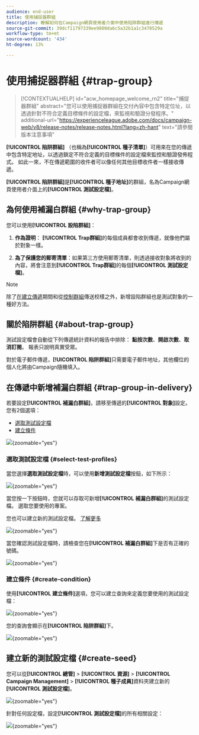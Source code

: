 ```yaml
---
audience: end-user
title: 使用捕捉器群組
description: 瞭解如何在Campaign網頁使用者介面中使用陷阱群組進行傳遞
source-git-commit: 39dcf11797339ee9800da6c5a32b1a1c3470529a
workflow-type: tm+mt
source-wordcount: '434'
ht-degree: 13%

---
```


# 使用捕捉器群組 {#trap-group}

>[!CONTEXTUALHELP]
>id="acw_homepage_welcome_rn2"
>title="捕捉器群組"
>abstract="您可以使用捕捉器群組在交付內容中包含特定位址，以透過針對不符合定義目標條件的設定檔，來監視和驗證分發程序。"
>additional-url="https://experienceleague.adobe.com/docs/campaign-web/v8/release-notes/release-notes.html?lang=zh-hant" text="請參閱版本注意事項"

**[!UICONTROL 陷阱群組]** （也稱為&#x200B;**[!UICONTROL 種子清單]**）可用來在您的傳遞中包含特定地址，以透過鎖定不符合定義的目標條件的設定檔來監控和驗證發佈程式。 如此一來，不在傳遞範圍的收件者可以像任何其他目標收件者一樣接收傳遞。

**[!UICONTROL 陷阱群組]**&#x200B;是&#x200B;**[!UICONTROL 種子地址]**&#x200B;的群組，名為Campaign網頁使用者介面上的&#x200B;**[!UICONTROL 測試設定檔]**。

## 為何使用補漏白群組 {#why-trap-group}

您可以使用&#x200B;**[!UICONTROL 設陷群組]**：

1. **作為證明**： **[!UICONTROL Trap群組]**&#x200B;的每個成員都會收到傳遞，就像他們屬於對象一樣。

1. **為了保護您的郵寄清單**：如果第三方使用郵寄清單，則透過接收對象將收到的內容，將會注意到&#x200B;**[!UICONTROL Trap群組]**&#x200B;的每個&#x200B;**[!UICONTROL 測試設定檔]**。

>[!NOTE]
>
>除了[在建立傳遞](../email/create-email.md#preview-test)期間和從[控制群組](control-group.md)傳送校樣之外，新增設陷群組也是測試對象的一種好方法。

## 關於陷阱群組 {#about-trap-group}

測試設定檔會自動從下列傳遞統計資料的報告中排除： **點按次數**、**開啟次數**、**取消訂閱**。 報表只說明真實受眾。

對於電子郵件傳遞，**[!UICONTROL 陷阱群組]**&#x200B;只需要電子郵件地址，其他欄位的個人化將由Campaign隨機填入。

## 在傳遞中新增補漏白群組 {#trap-group-in-delivery}

若要設定&#x200B;**[!UICONTROL 補漏白群組]**，請移至傳遞的&#x200B;**[!UICONTROL 對象]**&#x200B;設定。 您有2個選項：

* [選取測試設定檔](#select-test-profile)
* [建立條件](#create-condition)

![](assets/trap-group.png){zoomable="yes"}

### 選取測試設定檔 {#select-test-profiles}

當您選擇&#x200B;**選取測試設定檔**&#x200B;時，可以使用&#x200B;**新增測試設定檔**&#x200B;按鈕，如下所示：

![](assets/trap-no-test-profile.png){zoomable="yes"}

當您按一下按鈕時，您就可以存取可新增&#x200B;**[!UICONTROL 補漏白群組]**&#x200B;的測試設定檔。 選取您要使用的專案。

您也可以建立新的測試設定檔。 [了解更多](#create-seed)

![](assets/trap-select-test-profiles.png){zoomable="yes"}

當您確認測試設定檔時，請檢查您在&#x200B;**[!UICONTROL 補漏白群組]**&#x200B;下是否有正確的號碼。

![](assets/trap-check.png){zoomable="yes"}

### 建立條件 {#create-condition}

使用&#x200B;**[!UICONTROL 建立條件]**&#x200B;選項，您可以建立查詢來定義您要使用的測試設定檔：

![](assets/trap-create-condition.png){zoomable="yes"}

您的查詢會顯示在&#x200B;**[!UICONTROL 陷阱群組]**&#x200B;下。

![](assets/trap-custom.png){zoomable="yes"}

## 建立新的測試設定檔 {#create-seed}

您可以從&#x200B;**[!UICONTROL 總管]** > **[!UICONTROL 資源]** > **[!UICONTROL Campaign Management]** > **[!UICONTROL 種子成員]**&#x200B;資料夾建立新的&#x200B;**[!UICONTROL 測試設定檔]**。

![](assets/trap-create.png){zoomable="yes"}

針對任何設定檔，設定&#x200B;**[!UICONTROL 測試設定檔]**&#x200B;的所有相關設定：

![](assets/trap-create-contact.png){zoomable="yes"}